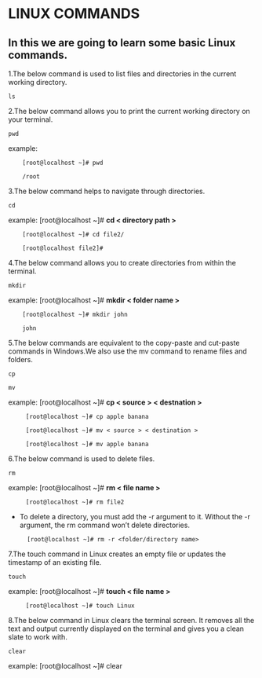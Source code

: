 # LINUX COMMANDS
## In this we are going to learn some basic Linux commands.

1.The below command is used to list files and directories in the current working directory.
~~~
ls
~~~

2.The below command allows you to print the current working directory on your terminal.
~~~
pwd
~~~

example:

        [root@localhost ~]# pwd

        /root

3.The below command helps to navigate through directories.
~~~
cd
~~~

example: [root@localhost ~]# **cd < directory path >**
        
        [root@localhost ~]# cd file2/

        [root@localhost file2]#

4.The below command allows you to create directories from within the terminal.
~~~
mkdir
~~~

example: [root@localhost ~]# **mkdir < folder name >**

        [root@localhost ~]# mkdir john
        
        john
 
5.The below commands are equivalent to the copy-paste and cut-paste commands in Windows.We also use the mv command to rename files and folders.
~~~
cp
~~~

~~~
mv
~~~

example: [root@localhost ~]# **cp < source > < destnation >**

         [root@localhost ~]# cp apple banana 

         [root@localhost ~]# mv < source > < destination >
        
         [root@localhost ~]# mv apple banana 
         
6.The below command is used to delete files.
~~~
rm
~~~

example: [root@localhost ~]# **rm < file name >**

         [root@localhost ~]# rm file2

- To delete a directory, you must add the -r argument to it. Without the -r argument, the rm command won’t delete directories.

        [root@localhost ~]# rm -r <folder/directory name>

7.The touch command in Linux creates an empty file or updates the timestamp of an existing file.
~~~
touch
~~~

example: [root@localhost ~]# **touch < file name >**
  
         [root@localhost ~]# touch Linux

8.The below command in Linux clears the terminal screen. It removes all the text and output currently displayed on the terminal and gives you a clean slate to work with.
~~~
clear
~~~

example: [root@localhost ~]# clear



         

       
